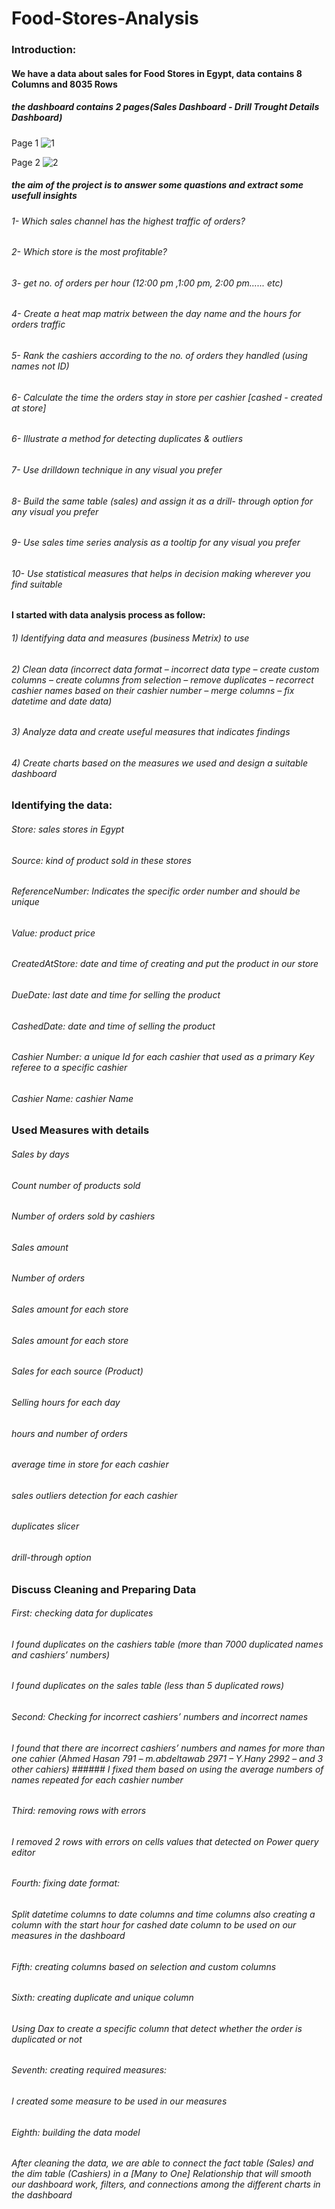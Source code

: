 # Food-Stores-Analysis

### Introduction:
#### We have a data about sales for Food Stores in Egypt, data contains 8 Columns and 8035 Rows

##### the dashboard contains 2 pages(Sales Dashboard - Drill Trought Details Dashboard)
Page 1
![1](https://user-images.githubusercontent.com/54687935/193448646-6c078ae2-0e54-44c6-b27b-20614841d1e4.JPG)

Page 2
![2](https://user-images.githubusercontent.com/54687935/193448656-691cc228-4c1c-43e8-8b55-de65c36c12dd.JPG)

##### the aim of the project is to answer some quastions and extract some usefull insights
###### 1- Which sales channel has the highest traffic of orders?
###### 2- Which store is the most profitable?
###### 3- get no. of orders per hour (12:00 pm ,1:00 pm, 2:00 pm…... etc)
###### 4- Create a heat map matrix between the day name and the hours for orders traffic
###### 5- Rank the cashiers according to the no. of orders they handled (using names not ID)
###### 6- Calculate the time the orders stay in store per cashier [cashed - created at store]
###### 6- Illustrate a method for detecting duplicates & outliers
###### 7- Use drilldown technique in any visual you prefer
###### 8- Build the same table (sales) and assign it as a drill- through option for any visual you prefer
###### 9- Use sales time series analysis as a tooltip for any visual you prefer
###### 10- Use statistical measures that helps in decision making wherever you find suitable


#### I started with data analysis process as follow:

###### 1)	Identifying data and measures (business Metrix) to use
###### 2)	Clean data (incorrect data format – incorrect data type – create custom columns – create columns from selection – remove duplicates – recorrect cashier names based on their cashier number – merge columns – fix datetime and date data)
###### 3)	 Analyze data and create useful measures that indicates findings
###### 4)	Create charts based on the measures we used and design a suitable dashboard

### Identifying the data:
###### Store: sales stores in Egypt
###### Source: kind of product sold in these stores
###### ReferenceNumber: Indicates the specific order number and should be unique
###### Value: product price
###### CreatedAtStore: date and time of creating and put the product in our store
###### DueDate: last date and time for selling the product
###### CashedDate: date and time of selling the product
###### Cashier Number: a unique Id for each cashier that used as a primary Key referee to a specific cashier
###### Cashier Name: cashier Name


### Used Measures with details
###### Sales by days
###### Count number of products sold
###### Number of orders sold by cashiers
###### Sales amount
###### Number of orders
###### Sales amount for each store
###### Sales amount for each store
###### Sales for each source (Product)
###### Selling hours for each day
###### hours and number of orders
###### average time in store for each cashier
###### sales outliers detection for each cashier
###### duplicates slicer
###### drill-through option


### Discuss Cleaning and Preparing Data

###### First: checking data for duplicates
###### I found duplicates on the cashiers table (more than 7000 duplicated names and cashiers’ numbers)
###### I found duplicates on the sales table (less than 5 duplicated rows)

###### Second: Checking for incorrect cashiers’ numbers and incorrect names
###### I found that there are incorrect cashiers’ numbers and names for more than one cahier (Ahmed Hasan 791 – m.abdeltawab 2971 – Y.Hany 2992 – and 3 other cahiers) ###### I fixed them based on using the average numbers of names repeated for each cashier number

###### Third: removing rows with errors
###### I removed 2 rows with errors on cells values that detected on Power query editor

###### Fourth: fixing date format:
###### Split datetime columns to date columns and time columns also creating a column with the start hour for cashed date column to be used on our measures in the dashboard

###### Fifth: creating columns based on selection and custom columns
###### Sixth: creating duplicate and unique column
###### Using Dax to create a specific column that detect whether the order is duplicated or not

###### Seventh: creating required measures:
###### I created some measure to be used in our measures

###### Eighth: building the data model
###### After cleaning the data, we are able to connect the fact table (Sales) and the dim table (Cashiers) in a [Many to One] Relationship that will smooth our dashboard work, filters, and connections among the different charts in the dashboard

